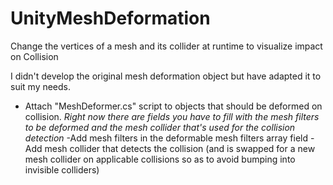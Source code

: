 # UnityMeshDeformation
Change the vertices of a mesh and its collider at runtime to visualize impact on Collision

I didn't develop the original mesh deformation object but have adapted it to suit my needs.

- Attach "MeshDeformer.cs" script to objects that should be deformed on collision.
  *Right now there are fields you have to fill with the mesh filters to be deformed and the mesh collider that's used for the collision detection*
  -Add mesh filters in the deformable mesh filters array field
  -Add mesh collider that detects the collision (and is swapped for a new mesh collider on applicable collisions so as to avoid bumping into invisible colliders)
